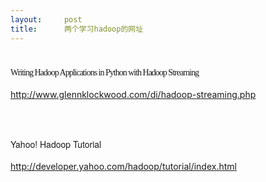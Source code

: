 ```yaml
---
layout:     post
title:      两个学习hadoop的网址
---
```

<div id="article_content" class="article_content clearfix csdn-tracking-statistics" data-pid="blog" data-mod="popu_307" data-dsm="post">
								            <link rel="stylesheet" href="https://csdnimg.cn/release/phoenix/template/css/ck_htmledit_views-f76675cdea.css">
						<div class="htmledit_views" id="content_views">
                
<p></p>
<h1 style="letter-spacing:-1px;font-weight:normal;font-family:STHeiti;">
<span style="font-size:14px;">Writing Hadoop Applications in Python with Hadoop Streaming</span></h1>
<p><a href="http://www.glennklockwood.com/di/hadoop-streaming.php" rel="nofollow">http://www.glennklockwood.com/di/hadoop-streaming.php</a><br></p>
<p><br></p>
<p></p>
<h2 style="font-weight:normal;font-family:OpenSans, 'Helvetica Neue', 'Helvetica Neue', helvetica, arial, clean, sans-serif;">
<span style="font-size:14px;">Yahoo! Hadoop Tutorial</span></h2>
<p><a href="http://developer.yahoo.com/hadoop/tutorial/index.html" rel="nofollow">http://developer.yahoo.com/hadoop/tutorial/index.html</a></p>
<p><br></p>
            </div>
                </div>